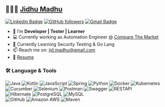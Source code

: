 
## 👨🏻‍💻 [Jidhu Madhu](https://www.linkedin.com/in/jidhum) 

[![Linkedin Badge](https://img.shields.io/badge/-Jidhu%20Madhu-blue?style=social&logo=Linkedin&logoColor=blue&link=https://www.linkedin.com/in/jidhum/)](https://www.linkedin.com/in/jidhum)  [![GitHub followers](https://img.shields.io/github/followers/jidmadhu?label=Follow&style=social)](https://github.com/jidmadhu/?tab=follow) [![Gmail Badge](https://img.shields.io/badge/-jid.madhu-c14438?style=social&logo=Gmail&logoColor=red&link=mailto:jid.madhu@gmail.com)](mailto:jid.madhu@gmail.com)

* 👋 I’m **Developer | Tester | Learner** <br>
* 💻 Currently working as Automation Engineer @ [Compare The Market](https://www.comparethemarket.com.au)
* 🌱 Currently Learning Security Testing & Go Lang 
* 📫 Reach me on: jid.madhu@gmail.com
* 📝 [Resume](https://drive.google.com/file/d/12RP77OVOXH9-qSqAVbY8WjeKX7oCQFVt/view?usp=sharing)

### 🛠️ Language & Tools
![Java](https://img.shields.io/badge/-Java-E34A86?&logo=java&color=007396&logoColor=white)
![Kotlin](https://img.shields.io/badge/-Kotlin-kotlin?&logo=kotlin&color=blueviolet)
![JavaScript](https://img.shields.io/badge/-JavaScript-javascript?&logo=javascript&color=F7DF1E&logoColor=black)
![Spring](https://img.shields.io/badge/SpringBoot-spring?&logo=spring&color=white)
![Python](https://img.shields.io/badge/-Python-python?&logo=python&color=3776AB&logoColor=white)
![Docker](https://img.shields.io/badge/-Docker-black?e&logo=docker&color=2496ED&logoColor=white)
![Kubernetes](https://img.shields.io/badge/kubernetes%20-%23326ce5.svg?e&logo=kubernetes&logoColor=white) <br>
![Cucumber](https://img.shields.io/badge/-Cucumber-cucumber?&logo=cucumber&color=23D96C&logoColor=white)
![Selenium](https://img.shields.io/badge/-Selenium-Selenium?&logo=selenium&color=darkgreen)
![Postman](https://img.shields.io/badge/-Post%20Man-postman?&logo=postman&color=FF6C37&logoColor=white)
![Swagger](https://img.shields.io/badge/Swagger-maven?&logo=swagger&color=white)
![RESTAPI](https://img.shields.io/badge/Rest%20Assured-restassured?&logo=restassured&color=darkblue) <br>
![Hibernate](https://img.shields.io/badge/Hibernate-hibernate?&logo=hibernate&color=59666C)
![PostgreSQL](https://img.shields.io/badge/-PostgreSQL-336791?&logo=postgresql)
![MySQL](https://img.shields.io/badge/MySQL-%2300f.svg?&logo=mysql&logoColor=white) <br>
![GitHub](https://img.shields.io/badge/-Git-git?&logo=git&color=F05032&logoColor=%23ffffff)
![Amazon AWS](https://img.shields.io/badge/Amazon%20AWS-232F3E?&logo=amazon-aws&color=232F3E&logoColor=white)
![Maven](https://img.shields.io/badge/Maven-maven?&logo=apache-maven&color=C71A36)

